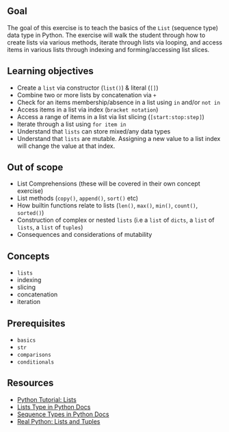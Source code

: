 ## Goal

The goal of this exercise is to teach the basics of the `List` (sequence type) data type in Python. The exercise will walk the student through how to create lists via various methods, iterate through lists via looping, and access items in various lists through indexing and forming/accessing list slices.

## Learning objectives

- Create a `list` via constructor (`list()`) & literal (`[]`)
- Combine two or more lists by concatenation via `+`
- Check for an items membership/absence in a list using `in` and/or `not in`
- Access items in a list via index (`bracket notation`)
- Access a range of items in a list via list slicing (`[start:stop:step]`)
- Iterate through a list using `for item in`
- Understand that `lists` can store mixed/any data types
- Understand that `lists` are mutable. Assigning a new value to a list index will change the value at that index. 

## Out of scope

- List Comprehensions (these will be covered in their own concept exercise)
- List methods (`copy()`, `append()`, `sort()` etc)
- How builtin functions relate to lists (`len()`, `max()`, `min()`, `count()`, `sorted()`)
- Construction of complex or nested `lists` (i.e a `list` of `dicts`, a `list` of `lists`, a `list` of `tuples`)
- Consequences and considerations of mutability

## Concepts

- `lists`
- indexing
- slicing
- concatenation
- iteration

## Prerequisites

- `basics`
- `str`
- `comparisons`
- `conditionals`

## Resources

- [Python Tutorial: Lists](https://docs.python.org/3/tutorial/datastructures.html)
- [Lists Type in Python Docs](https://docs.python.org/3/library/stdtypes.html#list)
- [Sequence Types in Python Docs](https://docs.python.org/3/library/stdtypes.html#sequence-types-list-tuple-range)
- [Real Python: Lists and Tuples](https://realpython.com/python-lists-tuples/)
